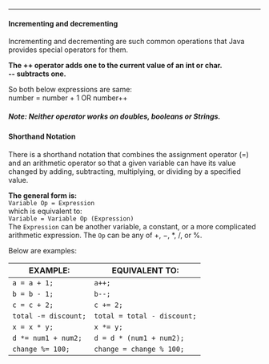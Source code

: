 
***
#### Incrementing and decrementing
Incrementing and decrementing are such common operations that Java provides special operators for them.

**The ++ operator adds one to the current value of an int or char.    
-- subtracts one.**

So both below expressions are same:   
number = number + 1    OR   number++

##### Note: Neither operator works on doubles, booleans or Strings.
#### Shorthand Notation
There is a shorthand notation that combines the assignment operator (=) and an
arithmetic operator so that a given variable can have its value changed by adding,
subtracting, multiplying, or dividing by a specified value. 

**The general form is:**        
`Variable Op = Expression`      
which is equivalent to:     
`Variable = Variable Op (Expression)`       
The `Expression` can be another variable, a constant, or a more complicated arithmetic expression. The `Op` can be any of +, −, *, /, or %.

Below are examples:

| EXAMPLE:             | EQUIVALENT TO:             |
|----------------------|----------------------------|
| `a = a + 1;`         | `a++; `                    |
| `b = b - 1;`         | `b--; `                    |
| `c = c + 2;`         | `c += 2; `                 |
| `total -= discount;` | `total = total - discount;` |
| `x = x * y; `        | `x *= y;  `                |
| `d *= num1 + num2;`  | `d = d * (num1 + num2);`   |
| `change %= 100;`     | `change = change % 100;`   |

